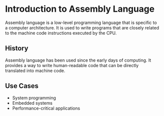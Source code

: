# Introduction to Assembly Language

Assembly language is a low-level programming language that is specific to a computer architecture. It is used to write programs that are closely related to the machine code instructions executed by the CPU.

## History

Assembly language has been used since the early days of computing. It provides a way to write human-readable code that can be directly translated into machine code.

## Use Cases

- System programming
- Embedded systems
- Performance-critical applications
